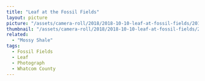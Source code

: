 ```yaml
---
title: "Leaf at the Fossil Fields"
layout: picture
picture: "/assets/camera-roll/2018/2018-10-10-leaf-at-fossil-fields/20181010_181851959_iOS.jpg"
thumbnail: "/assets/camera-roll/2018/2018-10-10-leaf-at-fossil-fields/20181010_181851959_iOS-thumbnail.jpg"
related:
  - "Mossy Shale"
tags:
  - Fossil Fields
  - Leaf
  - Photograph
  - Whatcom County
---
```

